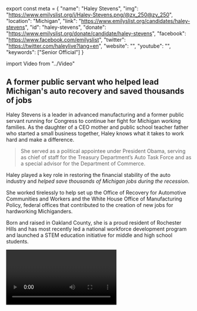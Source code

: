 export const meta = {
  "name": "Haley Stevens",
  "img": "https://www.emilyslist.org/i/Haley-Stevens.png/@zx_250@zy_250",
  "location": "Michigan",
  "link": "https://www.emilyslist.org/candidates/haley-stevens",
  "id": "haley-stevens",
  "donate": "https://www.emilyslist.org/donate/candidate/haley-stevens",
  "facebook": "https://www.facebook.com/emilyslist",
  "twitter": "https://twitter.com/haleylive?lang=en",
  "website": "",
  "youtube": "",
  "keywords": ["Senior Official"]
}

import Video from "../Video"

## A former public servant who helped lead Michigan's auto recovery and saved thousands of jobs

Haley Stevens is a leader in advanced manufacturing and a former public servant running for Congress to continue her fight for Michigan working families. As the daughter of a CEO mother and public school teacher father who started a small business together, Haley knows what it takes to work hard and make a difference.

> She served as a political appointee under President Obama, serving as chief of staff for the Treasury Department’s Auto Task Force and as a special advisor for the Department of Commerce. 

Haley played a key role in restoring the financial stability of the auto industry and _helped save thousands of Michigan jobs during the recession_.

She worked tirelessly to help set up the Office of Recovery for Automotive Communities and Workers and the White House Office of Manufacturing Policy, federal offices that contributed to the creation of new jobs for hardworking Michiganders.

Born and raised in Oakland County, she is a proud resident of Rochester Hills and has most recently led a national workforce development program and launched a STEM education initiative for middle and high school students.

<Video id="sgYMShUQE9A" />

## A leader dedicated to creating Great Lake State jobs

Haley is running to expand economic opportunity for all Michiganders and fighting to create good-paying jobs that will help Southeastern Michigan communities thrive. As chief of staff to President Obama’s auto rescue, she helped save thousands of jobs and strengthened Michigan’s advanced manufacturing economy. Haley has worked to create advanced manufacturing job opportunities in southeastern Michigan, and she created the country’s first online certification program for digital manufacturing. She has a proven record of fiercely defending and expanding Michiganders’ economic opportunities, and when elected she will champion policies that create more good-paying jobs. Haley is a powerful advocate for expanding access to quality health care at a time when Republicans are desperate to undo the progress we have worked so hard to make. “Health care is a right,” she has said, and she is a pro-choice champion. When elected, Haley will fight tirelessly to defend our progress and to lead the Great Lakes State forward for all Michiganders.

## An opportunity to flip an open seat from red to blue

Haley is running in Michigan’s 11th Congressional District for a seat left open by retiring Republican incumbent David Trott, whose reliable vote for the GOP's disastrous agenda has hurt the working families he was elected to serve. Our path to taking back the House runs right through this toss-up district where Donald Trump narrowly won in 2016, and Haley has what it takes to win. She faces Republican nominee Lena Epstein, an enthusiastic Trump supporter who helped engineer his 2016 upset in Michigan, and Haley is holding her accountable for the GOP’s record of failing Michigan working families. The contrast is stark and the choice is clear, but Epstein’s allies will do everything they can to keep this seat — and Congress — under Republican control. Let’s show Haley the full support of the EMILY’s List community and help elect this champion for Michigan working families to Congress, and let’s take back the House.
